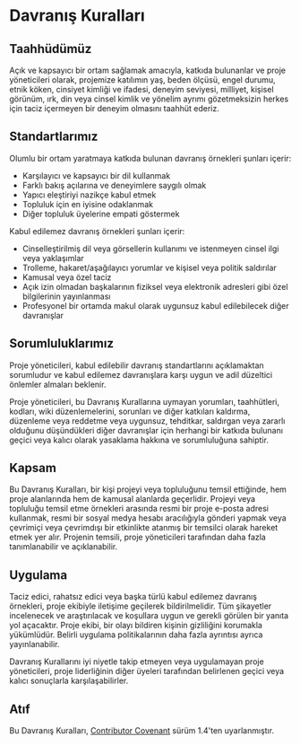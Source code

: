 # Davranış Kuralları

## Taahhüdümüz

Açık ve kapsayıcı bir ortam sağlamak amacıyla, katkıda bulunanlar ve proje yöneticileri olarak, projemize katılımın yaş, beden ölçüsü, engel durumu, etnik köken, cinsiyet kimliği ve ifadesi, deneyim seviyesi, milliyet, kişisel görünüm, ırk, din veya cinsel kimlik ve yönelim ayrımı gözetmeksizin herkes için taciz içermeyen bir deneyim olmasını taahhüt ederiz.

## Standartlarımız

Olumlu bir ortam yaratmaya katkıda bulunan davranış örnekleri şunları içerir:

* Karşılayıcı ve kapsayıcı bir dil kullanmak
* Farklı bakış açılarına ve deneyimlere saygılı olmak
* Yapıcı eleştiriyi nazikçe kabul etmek
* Topluluk için en iyisine odaklanmak
* Diğer topluluk üyelerine empati göstermek

Kabul edilemez davranış örnekleri şunları içerir:

* Cinselleştirilmiş dil veya görsellerin kullanımı ve istenmeyen cinsel ilgi veya yaklaşımlar
* Trolleme, hakaret/aşağılayıcı yorumlar ve kişisel veya politik saldırılar
* Kamusal veya özel taciz
* Açık izin olmadan başkalarının fiziksel veya elektronik adresleri gibi özel bilgilerinin yayınlanması
* Profesyonel bir ortamda makul olarak uygunsuz kabul edilebilecek diğer davranışlar

## Sorumluluklarımız

Proje yöneticileri, kabul edilebilir davranış standartlarını açıklamaktan sorumludur ve kabul edilemez davranışlara karşı uygun ve adil düzeltici önlemler almaları beklenir.

Proje yöneticileri, bu Davranış Kurallarına uymayan yorumları, taahhütleri, kodları, wiki düzenlemelerini, sorunları ve diğer katkıları kaldırma, düzenleme veya reddetme veya uygunsuz, tehditkar, saldırgan veya zararlı olduğunu düşündükleri diğer davranışlar için herhangi bir katkıda bulunanı geçici veya kalıcı olarak yasaklama hakkına ve sorumluluğuna sahiptir.

## Kapsam

Bu Davranış Kuralları, bir kişi projeyi veya topluluğunu temsil ettiğinde, hem proje alanlarında hem de kamusal alanlarda geçerlidir. Projeyi veya topluluğu temsil etme örnekleri arasında resmi bir proje e-posta adresi kullanmak, resmi bir sosyal medya hesabı aracılığıyla gönderi yapmak veya çevrimiçi veya çevrimdışı bir etkinlikte atanmış bir temsilci olarak hareket etmek yer alır. Projenin temsili, proje yöneticileri tarafından daha fazla tanımlanabilir ve açıklanabilir.

## Uygulama

Taciz edici, rahatsız edici veya başka türlü kabul edilemez davranış örnekleri, proje ekibiyle iletişime geçilerek bildirilmelidir. Tüm şikayetler incelenecek ve araştırılacak ve koşullara uygun ve gerekli görülen bir yanıta yol açacaktır. Proje ekibi, bir olayı bildiren kişinin gizliliğini korumakla yükümlüdür. Belirli uygulama politikalarının daha fazla ayrıntısı ayrıca yayınlanabilir.

Davranış Kurallarını iyi niyetle takip etmeyen veya uygulamayan proje yöneticileri, proje liderliğinin diğer üyeleri tarafından belirlenen geçici veya kalıcı sonuçlarla karşılaşabilirler.

## Atıf

Bu Davranış Kuralları, [Contributor Covenant](https://www.contributor-covenant.org) sürüm 1.4'ten uyarlanmıştır.
